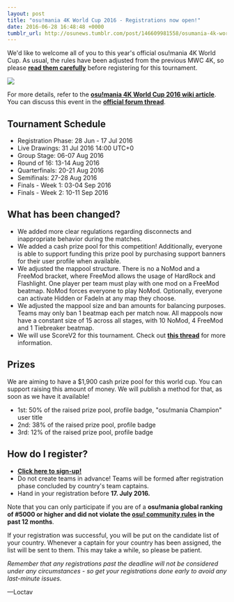 ```yaml
---
layout: post
title: "osu!mania 4K World Cup 2016 - Registrations now open!"
date: 2016-06-28 16:48:48 +0000
tumblr_url: http://osunews.tumblr.com/post/146609981558/osumania-4k-world-cup-2016-registrations-now
---
```


We'd like to welcome all of you to this year's official osu!mania 4K World Cup. As usual, the rules have been adjusted from the previous MWC 4K, so please **[read them carefully](/wiki/Tournaments/MWC/2016_4K#ruleset)** before registering for this tournament.

![](https://puu.sh/pJ9Ml/8d6f0d1b51.png)

For more details, refer to the **[osu!mania 4K World Cup 2016 wiki article](/wiki/Tournaments/MWC/2016_4K)**.
You can discuss this event in the **[official forum thread](https://osu.ppy.sh/community/forums/topics/472027)**.

## Tournament Schedule

- Registration Phase: 28 Jun - 17 Jul 2016
- Live Drawings: 31 Jul 2016 14:00 UTC+0
- Group Stage: 06-07 Aug 2016
- Round of 16: 13-14 Aug 2016
- Quarterfinals: 20-21 Aug 2016
- Semifinals: 27-28 Aug 2016
- Finals - Week 1: 03-04 Sep 2016
- Finals - Week 2: 10-11 Sep 2016

## What has been changed?

- We added more clear regulations regarding disconnects and inappropriate behavior during the matches.
- We added a cash prize pool for this competition! Additionally, everyone is able to support funding this prize pool by purchasing support banners for their user profile when available.
- We adjusted the mappool structure. There is no a NoMod and a FreeMod bracket, where FreeMod allows the usage of HardRock and Flashlight. One player per team must play with one mod on a FreeMod beatmap. NoMod forces everyone to play NoMod. Optionally, everyone can activate Hidden or FadeIn at any map they choose.
- We adjusted the mappool size and ban amounts for balancing purposes. Teams may only ban 1 beatmap each per match now. All mappools now have a constant size of 15 across all stages, with 10 NoMod, 4 FreeMod and 1 Tiebreaker beatmap.
- We will use ScoreV2 for this tournament. Check out **[this thread](https://osu.ppy.sh/community/forums/topics/466617)** for more information.

## Prizes

We are aiming to have a $1,900 cash prize pool for this world cup. You can support raising this amount of money. We will publish a method for that, as soon as we have it available!

- 1st: 50% of the raised prize pool, profile badge, "osu!mania Champion" user title
- 2nd: 38% of the raised prize pool, profile badge
- 3rd: 12% of the raised prize pool, profile badge

## How do I register?

- **[Click here to sign-up!](https://osu.ppy.sh/tournaments/6)**
- Do not create teams in advance! Teams will be formed after registration phase concluded by country's team captains.
- Hand in your registration before **17. July 2016.**

Note that you can only participate if you are of a **osu!mania global ranking of #5000 or higher and did not violate the [osu! community rules](https://osu.ppy.sh/wiki/Rules) in the past 12 months**.

If your registration was successful, you will be put on the candidate list of your country. Whenever a captain for your country has been assigned, the list will be sent to them. This may take a while, so please be patient.

_Remember that any registrations past the deadline will not be considered under any circumstances - so get your registrations done early to avoid any last-minute issues._

—Loctav
